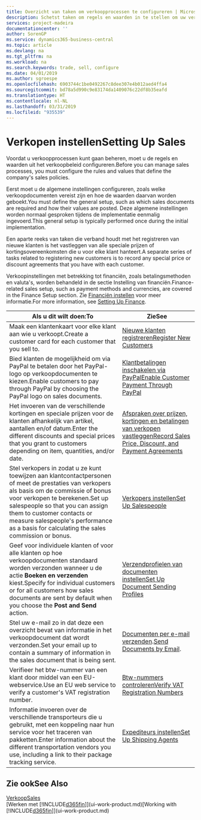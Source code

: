 ```yaml
---
title: Overzicht van taken om verkoopprocessen te configureren | Microsoft Docs
description: Schetst taken om regels en waarden in te stellen om uw verkoopbeleid en -processen te definiëren.
services: project-madeira
documentationcenter: ''
author: SorenGP
ms.service: dynamics365-business-central
ms.topic: article
ms.devlang: na
ms.tgt_pltfrm: na
ms.workload: na
ms.search.keywords: trade, sell, configure
ms.date: 04/01/2019
ms.author: sgroespe
ms.openlocfilehash: 6903744c1be0492267c8dee307e4b012aed4ffa4
ms.sourcegitcommit: bd78a5d990c9e83174da1409076c22df8b35eafd
ms.translationtype: HT
ms.contentlocale: nl-NL
ms.lasthandoff: 03/31/2019
ms.locfileid: "935539"
---
```

# <a name="setting-up-sales"></a><span data-ttu-id="ead19-103">Verkopen instellen</span><span class="sxs-lookup"><span data-stu-id="ead19-103">Setting Up Sales</span></span>
<span data-ttu-id="ead19-104">Voordat u verkoopprocessen kunt gaan beheren, moet u de regels en waarden uit het verkoopbeleid configureren.</span><span class="sxs-lookup"><span data-stu-id="ead19-104">Before you can manage sales processes, you must configure the rules and values that define the company's sales policies.</span></span>

<span data-ttu-id="ead19-105">Eerst moet u de algemene instellingen configureren, zoals welke verkoopdocumenten vereist zijn en hoe de waarden daarvan worden geboekt.</span><span class="sxs-lookup"><span data-stu-id="ead19-105">You must define the general setup, such as which sales documents are required and how their values are posted.</span></span> <span data-ttu-id="ead19-106">Deze algemene instellingen worden normaal gesproken tijdens de implementatie eenmalig ingevoerd.</span><span class="sxs-lookup"><span data-stu-id="ead19-106">This general setup is typically performed once during the initial implementation.</span></span>

<span data-ttu-id="ead19-107">Een aparte reeks van taken die verband houdt met het registreren van nieuwe klanten is het vastleggen van alle speciale prijzen of kortingsovereenkomsten die u voor elke klant hanteert.</span><span class="sxs-lookup"><span data-stu-id="ead19-107">A separate series of tasks related to registering new customers is to record any special price or discount agreements that you have with each customer.</span></span>

<span data-ttu-id="ead19-108">Verkoopinstellingen met betrekking tot financiën, zoals betalingsmethoden en valuta's, worden behandeld in de sectie Instelling van financiën.</span><span class="sxs-lookup"><span data-stu-id="ead19-108">Finance-related sales setup, such as payment methods and currencies, are covered in the Finance Setup section.</span></span> <span data-ttu-id="ead19-109">Zie [Financiën instellen](finance-setup-finance.md) voor meer informatie.</span><span class="sxs-lookup"><span data-stu-id="ead19-109">For more information, see [Setting Up Finance](finance-setup-finance.md).</span></span>

| <span data-ttu-id="ead19-110">Als u dit wilt doen:</span><span class="sxs-lookup"><span data-stu-id="ead19-110">To</span></span> | <span data-ttu-id="ead19-111">Zie</span><span class="sxs-lookup"><span data-stu-id="ead19-111">See</span></span> |
| --- | --- |
| <span data-ttu-id="ead19-112">Maak een klantenkaart voor elke klant aan wie u verkoopt.</span><span class="sxs-lookup"><span data-stu-id="ead19-112">Create a customer card for each customer that you sell to.</span></span> |[<span data-ttu-id="ead19-113">Nieuwe klanten registreren</span><span class="sxs-lookup"><span data-stu-id="ead19-113">Register New Customers</span></span>](sales-how-register-new-customers.md) |
| <span data-ttu-id="ead19-114">Bied klanten de mogelijkheid om via PayPal te betalen door het PayPal-logo op verkoopdocumenten te kiezen.</span><span class="sxs-lookup"><span data-stu-id="ead19-114">Enable customers to pay through PayPal by choosing the PayPal logo on sales documents.</span></span> |[<span data-ttu-id="ead19-115">Klantbetalingen inschakelen via PayPal</span><span class="sxs-lookup"><span data-stu-id="ead19-115">Enable Customer Payment Through PayPal</span></span>](sales-how-enable-payment-service-extensions.md) |
| <span data-ttu-id="ead19-116">Het invoeren van de verschillende kortingen en speciale prijzen voor de klanten afhankelijk van artikel, aantallen en/of datum.</span><span class="sxs-lookup"><span data-stu-id="ead19-116">Enter the different discounts and special prices that you grant to customers depending on item, quantities, and/or date.</span></span> |[<span data-ttu-id="ead19-117">Afspraken over prijzen, kortingen en betalingen van verkopen vastleggen</span><span class="sxs-lookup"><span data-stu-id="ead19-117">Record Sales Price, Discount, and Payment Agreements</span></span>](sales-how-record-sales-price-discount-payment-agreements.md) |
| <span data-ttu-id="ead19-118">Stel verkopers in zodat u ze kunt toewijzen aan klantcontactpersonen of meet de prestaties van verkopers als basis om de commissie of bonus voor verkopen te berekenen.</span><span class="sxs-lookup"><span data-stu-id="ead19-118">Set up salespeople so that you can assign them to customer contacts or measure salespeople's performance as a basis for calculating the sales commission or bonus.</span></span> |[<span data-ttu-id="ead19-119">Verkopers instellen</span><span class="sxs-lookup"><span data-stu-id="ead19-119">Set Up Salespeople</span></span>](sales-how-setup-salespeople.md) |
| <span data-ttu-id="ead19-120">Geef voor individuele klanten of voor alle klanten op hoe verkoopdocumenten standaard worden verzonden wanneer u de actie **Boeken en verzenden** kiest.</span><span class="sxs-lookup"><span data-stu-id="ead19-120">Specify for individual customers or for all customers how sales documents are sent by default when you choose the **Post and Send** action.</span></span> |[<span data-ttu-id="ead19-121">Verzendprofielen van documenten instellen</span><span class="sxs-lookup"><span data-stu-id="ead19-121">Set Up Document Sending Profiles</span></span>](sales-how-setup-document-send-profiles.md) |
| <span data-ttu-id="ead19-122">Stel uw e-mail zo in dat deze een overzicht bevat van informatie in het verkoopdocument dat wordt verzonden.</span><span class="sxs-lookup"><span data-stu-id="ead19-122">Set your email up to contain a summary of information in the sales document that is being sent.</span></span> |<span data-ttu-id="ead19-123">[Documenten per e-mail verzenden](ui-how-send-documents-email.md).</span><span class="sxs-lookup"><span data-stu-id="ead19-123">[Send Documents by Email](ui-how-send-documents-email.md).</span></span> |
|<span data-ttu-id="ead19-124">Verifieer het btw-nummer van een klant door middel van een EU-webservice.</span><span class="sxs-lookup"><span data-stu-id="ead19-124">Use an EU web service to verify a customer's VAT registration number.</span></span>|[<span data-ttu-id="ead19-125">Btw-nummers controleren</span><span class="sxs-lookup"><span data-stu-id="ead19-125">Verify VAT Registration Numbers</span></span>](finance-setup-vat.md)|
|<span data-ttu-id="ead19-126">Informatie invoeren over de verschillende transporteurs die u gebruikt, met een koppeling naar hun service voor het traceren van pakketten.</span><span class="sxs-lookup"><span data-stu-id="ead19-126">Enter information about the different transportation vendors you use, including a link to their package tracking service.</span></span>|[<span data-ttu-id="ead19-127">Expediteurs instellen</span><span class="sxs-lookup"><span data-stu-id="ead19-127">Set Up Shipping Agents</span></span>](sales-how-to-set-up-shipping-agents.md)|

## <a name="see-also"></a><span data-ttu-id="ead19-128">Zie ook</span><span class="sxs-lookup"><span data-stu-id="ead19-128">See Also</span></span>
[<span data-ttu-id="ead19-129">Verkoop</span><span class="sxs-lookup"><span data-stu-id="ead19-129">Sales</span></span>](sales-manage-sales.md)  
<span data-ttu-id="ead19-130">[Werken met [!INCLUDE[d365fin](includes/d365fin_md.md)]](ui-work-product.md)</span><span class="sxs-lookup"><span data-stu-id="ead19-130">[Working with [!INCLUDE[d365fin](includes/d365fin_md.md)]](ui-work-product.md)</span></span>
